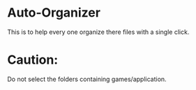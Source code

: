 # Auto-Organizer
This is to help every one organize there files with a single click.

# Caution:
Do not select the folders containing games/application. 
